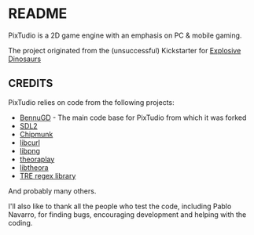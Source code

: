 # README #

PixTudio is a 2D game engine with an emphasis on PC & mobile gaming.

The project originated from the (unsuccessful) Kickstarter for [Explosive Dinosaurs](https://www.kickstarter.com/projects/rawrlab/explosive-dinosaurs-minigames-dinosaurs-and-explos)

## CREDITS ##
PixTudio relies on code from the following projects:

* [BennuGD](http://www.bennugd.org) - The main code base for PixTudio from which it was forked
* [SDL2](https://libsdl.org/)
* [Chipmunk](https://chipmunk-physics.net/)
* [libcurl](http://curl.haxx.se/)
* [libpng](http://www.libpng.org/pub/png/libpng.html)
* [theoraplay](https://www.icculus.org/theoraplay/)
* [libtheora](https://www.theora.org/doc/libtheora-1.0/)
* [TRE regex library](http://laurikari.net/tre/)

And probably many others.

I'll also like to thank all the people who test the code, including Pablo Navarro, for finding bugs, encouraging development and helping with the coding.